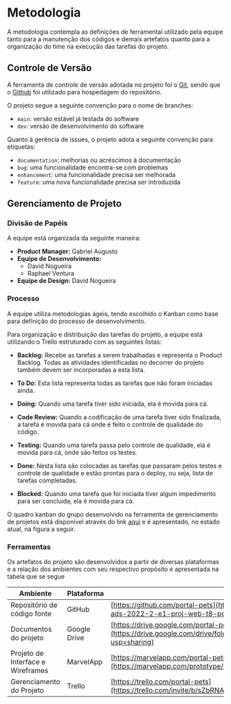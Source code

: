
# Metodologia

A metodologia contempla as definições de ferramental utilizado pela equipe tanto para a manutenção dos códigos e demais artefatos quanto para a organização do time na execução das tarefas do projeto.

## Controle de Versão

A ferramenta de controle de versão adotada no projeto foi o
[Git](https://git-scm.com/), sendo que o [Github](https://github.com)
foi utilizado para hospedagem do repositório.

O projeto segue a seguinte convenção para o nome de branches:

- `main`: versão estável já testada do software
- `dev`: versão de desenvolvimento do software

Quanto à gerência de issues, o projeto adota a seguinte convenção para
etiquetas:

- `documentation`: melhorias ou acréscimos à documentação
- `bug`: uma funcionalidade encontra-se com problemas
- `enhancement`: uma funcionalidade precisa ser melhorada
- `feature`: uma nova funcionalidade precisa ser introduzida

## Gerenciamento de Projeto

### Divisão de Papéis

A equipe está organizada da seguinte maneira:

- **Product Manager:** Gabriel Augusto
- **Equipe de Desenvolvimento:**
  - David Nogueira
  - Raphael Ventura
- **Equipe de Design:** David Nogueira


### Processo

A equipe utiliza metodologias ágeis, tendo escolhido o Kanban como base para definição do processo de desenvolvimento.

Para organização e distribuição das tarefas do projeto, a equipe está utilizando o Trello estruturado com as seguintes listas: 

- **Backlog:** Recebe as tarefas a serem trabalhadas e representa o Product Backlog. Todas as atividades identificadas no decorrer do projeto também devem ser incorporadas a esta lista.

- **To Do:** Esta lista representa todas as tarefas que não foram iniciadas ainda.

- **Doing:** Quando uma tarefa tiver sido iniciada, ela é movida para cá.

- **Code Review:** Quando a codificação de uma tarefa tiver sido finalizada, a tarefa é movida para cá onde é feito o controle de qualidade do código.

- **Testing:** Quando uma tarefa passa pelo controle de qualidade, ela é movida para cá, onde são feitos os testes.

- **Done:** Nesta lista são colocadas as tarefas que passaram pelos testes e controle de qualidade e estão prontas para o deploy, ou seja, lista de tarefas completadas.

- **Blocked:** Quando uma tarefa que foi iniciada tiver algum impedimento para ser concluída, ela é movida para cá.

O quadro kanban do grupo desenvolvido na ferramenta de gerenciamento de projetos está disponível através do link [aqui](https://trello.com/invite/b/sZbRNAtB/c72187bad7315d0875187d84ba98a9af/kanban) e é apresentado, no estado atual, na figura a seguir. 

### Ferramentas

Os artefatos do projeto são desenvolvidos a partir de diversas plataformas e a relação dos ambientes com seu respectivo propósito é apresentada na tabela que se segue

| Ambiente | Plataforma | Link de Acesso |
|----------|------------|----------------|
| Repositório de código fonte | GitHub | [https://github.com/portal-pets](https://github.com/ICEI-PUC-Minas-PMV-ADS/pmv-ads-2022-2-e1-proj-web-t8-portal-pets) |
| Documentos do projeto | Google Drive | [https://drive.google.com/portal-pets](https://drive.google.com/drive/folders/1AuLIuaQF20Th-G_7jZp01CsFLuF0sJom?usp=sharing) |
| Projeto de Interface e  Wireframes | MarvelApp | [https://marvelapp.com/portal-pets](https://marvelapp.com/prototype/824dj9a/screen/89012975) |
| Gerenciamento do Projeto | Trello | [https://trello.com/portal-pets](https://trello.com/invite/b/sZbRNAtB/c72187bad7315d0875187d84ba98a9af/kanban) |
